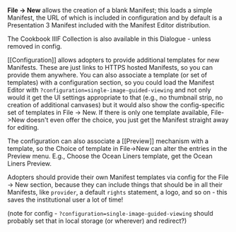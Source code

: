**File -> New** allows the creation of a blank Manifest; this loads a simple Manifest, the URL of which is included in configuration and by default is a Presentation 3 Manifest included with the Manifest Editor distribution.

The Cookbook IIIF Collection is also available in this Dialogue - unless removed in config.

[[Configuration]] allows adopters to provide additional templates for new Manifests. These are just links to HTTPS hosted Manifests, so you can provide them anywhere. You can also associate a template (or set of templates) with a configuration section, so you could load the Manifest Editor with `?configuration=single-image-guided-viewing` and not only would it get the UI settings appropriate to that (e.g., no thumbnail strip, no creation of additional canvases) but it would also show the config-specific set of templates in File -> New. If there is only one template available, File->New doesn't even offer the choice, you just get the Manifest straight away for editing.

The configuration can also associate a [[Preview]] mechanism with a template, so the Choice of template in File->New can alter the entries in the Preview menu. E.g., Choose the Ocean Liners template, get the Ocean Liners Preview.

Adopters should provide their own Manifest templates via config for the File -> New section, because they can include things that should be in all their Manifests, like `provider`, a default `rights` statement, a logo, and so on - this saves the institutional user a lot of time!

(note for config - `?configuration=single-image-guided-viewing` should probably set that in local storage (or wherever) and redirect?)